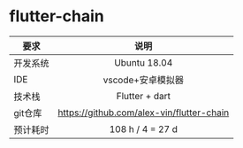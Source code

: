 # flutter-chain

| 要求  | 说明  |
| -  | :-:  |
| 开发系统  | Ubuntu 18.04  |
| IDE  | vscode+安卓模拟器  |
| 技术栈  | Flutter + dart  |
| git仓库  | https://github.com/alex-vin/flutter-chain  |
| 预计耗时  | 108 h / 4 = 27 d  |